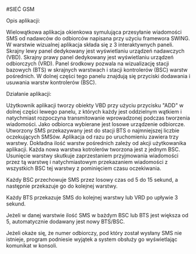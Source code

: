#SIEĆ GSM

Opis aplikacji:

Wielowątkowa aplikacja okienkowa symulująca przesyłanie wiadomości SMS od nadawców do odbiorców napisana przy użyciu framewora SWING. W warstwie wizualnej aplikacja składa się z 3 interaktywnych paneli. Skrajny lewy panel dedykowany jest wyświetlaniu urządzeń nadawczych (VBD). Skrajny prawy panel dedykowany jest wyświetlaniu urządzeń odbiorczych (VRD). Panel środkowy pozwala na wizualizację stacji bazowych (BTS) w skrajnych warstwach i stacji kontrolerów (BSC) warstw pośrednich. W dolnej części tego panelu znajdują się przyciski dodawania i usuwania warstw kontrolerów (BSC).

Działanie aplikacji:

Użytkownik aplikacji tworzy obiekty VBD przy użyciu przycisku "ADD" w dolnej części lewego panelu, z których każdy jest oddzielnym wątkiem i natychmiast rozpoczyna transmitowanie wprowadzonej podczas tworzenia wiadomości. Jako odbiorca wybierane jest losowe urządzenie odbiorcze. Utworzony SMS przekazywany jest do stacji BTS o najmniejszej liczbie oczekujących SMSów. Aplikacja od razu po uruchomieniu zawiera trzy warstwy. Dokładna ilość warstw pośrednich zależy od akcji użytkowanika aplikacji. Każda nowa warstwa kotrolerów tworzona jest z jednym BSC. Usunięcie warstwy skutkuje zaprzestaniem przyjmowania wiadomości przez tą warstwę i natychmiastowym przekazaniem wiadomości z wszystkich BSC tej warstwy z pominięciem czasu oczekiwania.

Każdy BSC przechowuje SMS przez losowy czas od 5 do 15 sekund, a następnie przekazuje go do kolejnej warstwy.

Każdy BTS przekazuje SMS do kolejnej warstwy lub VRD po upływie 3 sekund.

Jeżeli w danej warstwie ilość SMS w bażdym BSC lub BTS jest większa od 5, automatycznie dodawany jest nowy BTS/BSC.

Jeżeli okaże się, że numer odbiorczy, pod który został wysłany SMS nie istnieje, program podniesie wyjątek a system obsłuży go wyświetlając komunikat w konsoli.
